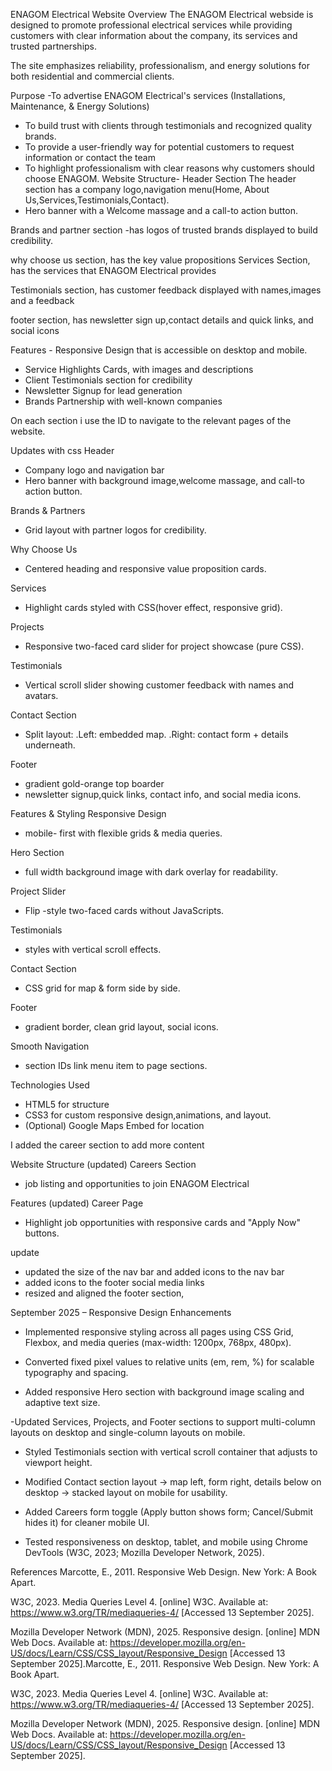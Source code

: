 ENAGOM Electrical Website Overview
The ENAGOM Electrical webside is designed to promote professional electrical services while providing customers with clear information about the company, its services and trusted partnerships.

The site emphasizes reliability, professionalism, and energy solutions for both residential and commercial clients.

Purpose -To advertise ENAGOM Electrical's services (Installations, Maintenance, & Energy Solutions)
- To build trust with clients through testimonials and recognized quality brands.
- To provide a user-friendly way for potential customers to request information or contact the team
- To highlight professionalism with clear reasons why customers should choose ENAGOM.
Website Structure- Header Section
The header section has a company logo,navigation menu(Home, About Us,Services,Testimonials,Contact).
- Hero banner with a Welcome massage and a call-to action button.

Brands and partner section -has logos of trusted brands displayed to build credibility.

why choose us section, has the key value propositions
Services Section, has the services that ENAGOM Electrical provides

Testimonials section, has customer feedback displayed with names,images and a feedback

footer section, has newsletter sign up,contact details and quick links, and social icons

Features - Responsive Design that is accessible on desktop and mobile.
- Service Highlights Cards, with images and descriptions
- Client Testimonials section for credibility
- Newsletter Signup for lead generation
- Brands Partnership with well-known companies

On each section i use the ID to navigate to the relevant pages of the website.

Updates with css
Header 
- Company logo and navigation bar
- Hero banner with background image,welcome massage, and call-to action button.

Brands & Partners
- Grid layout with partner logos for credibility.

Why Choose Us
- Centered heading and responsive value proposition cards.

Services
- Highlight cards styled with CSS(hover effect, responsive grid).

Projects 
- Responsive two-faced card slider for project showcase (pure CSS).

Testimonials
- Vertical scroll slider showing customer feedback with names and avatars.

Contact Section
- Split layout: 
    .Left: embedded map.
    .Right: contact form + details underneath.

Footer
- gradient gold-orange top boarder
- newsletter signup,quick links, contact info, and social media icons.

Features & Styling
Responsive Design
- mobile- first with flexible grids & media queries.

Hero Section
- full width background image with dark overlay for readability.

Project Slider
- Flip -style two-faced cards without JavaScripts.

Testimonials
- styles with vertical scroll effects.

Contact Section
- CSS grid for map & form side by side.

Footer
- gradient border, clean grid layout, social icons.

Smooth Navigation 
- section IDs link menu item to page sections.

Technologies Used
- HTML5 for structure
- CSS3 for custom responsive design,animations, and layout.
- (Optional) Google Maps Embed for location

I added  the career section to add more content

Website Structure (updated)
Careers Section 
- job listing and opportunities to join ENAGOM Electrical

Features (updated)
Career Page
- Highlight job opportunities with responsive cards and "Apply Now" buttons.

update
- updated the size of the nav bar and added icons to the nav bar
- added icons to the footer social media links
- resized and aligned the footer section,

 September 2025 – Responsive Design Enhancements

- Implemented responsive styling across all pages using CSS Grid, Flexbox, and media queries (max-width: 1200px, 768px, 480px).

- Converted fixed pixel values to relative units (em, rem, %) for scalable typography and spacing.

- Added responsive Hero section with background image scaling and adaptive text size.

-Updated Services, Projects, and Footer sections to support multi-column layouts on desktop and single-column layouts on mobile.

- Styled Testimonials section with vertical scroll container that adjusts to viewport height.

- Modified Contact section layout → map left, form right, details below on desktop → stacked layout on mobile for usability.

- Added Careers form toggle (Apply button shows form; Cancel/Submit hides it) for cleaner mobile UI.

- Tested responsiveness on desktop, tablet, and mobile using Chrome DevTools (W3C, 2023; Mozilla Developer Network, 2025).

References
Marcotte, E., 2011. Responsive Web Design. New York: A Book Apart.

W3C, 2023. Media Queries Level 4. [online] W3C. Available at: https://www.w3.org/TR/mediaqueries-4/
 [Accessed 13 September 2025].

Mozilla Developer Network (MDN), 2025. Responsive design. [online] MDN Web Docs. Available at: https://developer.mozilla.org/en-US/docs/Learn/CSS/CSS_layout/Responsive_Design
 [Accessed 13 September 2025].Marcotte, E., 2011. Responsive Web Design. New York: A Book Apart.

W3C, 2023. Media Queries Level 4. [online] W3C. Available at: https://www.w3.org/TR/mediaqueries-4/
 [Accessed 13 September 2025].

Mozilla Developer Network (MDN), 2025. Responsive design. [online] MDN Web Docs. Available at: https://developer.mozilla.org/en-US/docs/Learn/CSS/CSS_layout/Responsive_Design
 [Accessed 13 September 2025].

